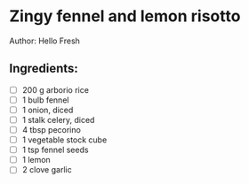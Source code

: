 # Zingy fennel and lemon risotto
Author: Hello Fresh
## Ingredients:
- [ ] 200 g arborio rice
- [ ] 1 bulb fennel
- [ ] 1 onion, diced
- [ ] 1 stalk celery, diced
- [ ] 4 tbsp pecorino
- [ ] 1 vegetable stock cube
- [ ] 1 tsp fennel seeds
- [ ] 1 lemon
- [ ] 2 clove garlic
